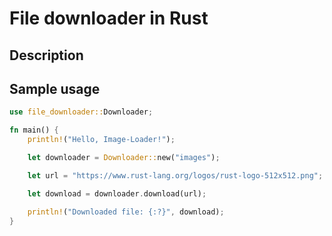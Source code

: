 # File downloader in Rust

## Description

## Sample usage

```rust
use file_downloader::Downloader;

fn main() {
    println!("Hello, Image-Loader!");

    let downloader = Downloader::new("images");

    let url = "https://www.rust-lang.org/logos/rust-logo-512x512.png";

    let download = downloader.download(url);

    println!("Downloaded file: {:?}", download);
}
```

